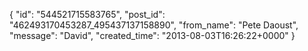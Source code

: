  {
   "id": "544521715583765",
   "post_id": "462493170453287_495437137158890",
   "from_name": "Pete Daoust",
   "message": "David",
   "created_time": "2013-08-03T16:26:22+0000"
 }
